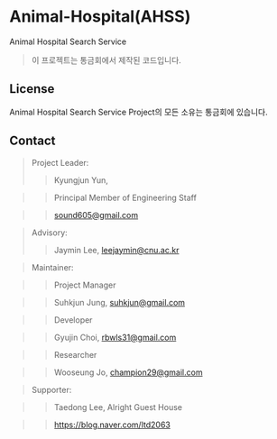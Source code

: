 # Animal-Hospital(AHSS)
Animal Hospital Search Service 

> 이 프로젝트는 통금회에서 제작된 코드입니다.

## License

Animal Hospital Search Service Project의 모든 소유는 통금회에 있습니다.

## Contact ##

> Project Leader:
>> Kyungjun Yun,

>> Principal Member of Engineering Staff

>> sound605@gmail.com

> Advisory:
>> Jaymin Lee, leejaymin@cnu.ac.kr

> Maintainer:

>> Project Manager

>> Suhkjun Jung, suhkjun@gmail.com

>> Developer

>> Gyujin Choi, rbwls31@gmail.com

>> Researcher

>> Wooseung Jo, champion29@gmail.com

> Supporter:

>> Taedong Lee, Alright Guest House

>> https://blog.naver.com/ltd2063
